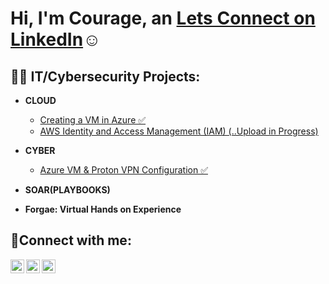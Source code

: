 <h1>Hi, I'm Courage, an <a href="https://www.linkedin.com/in/courage-acheampong-27530323b/">Lets Connect on LinkedIn</a>☺</h1>

<h2>👨‍💻 IT/Cybersecurity Projects:</h2>

- <b>CLOUD</b>
  - [Creating a VM in Azure ✅](https://github.com/Courela23/vms-azure)
  - [AWS Identity and Access Management (IAM) (..Upload in Progress)](https://github.com/Courela23/aws-user-groups)
- <b>CYBER</b>
  - [Azure VM & Proton VPN Configuration ✅](https://github.com/Courela23/vpn-config)
- <b>SOAR(PLAYBOOKS)</b>
  
    
- <b>Forgae: Virtual Hands on Experience</b>
 
<h2>🤳Connect with me:</h2>

[<img align="left" alt="Josh | Twitter" width="22px" src="https://cdn.jsdelivr.net/npm/simple-icons@v3/icons/twitter.svg" />][twitter]
[<img align="left" alt="Josh | LinkedIn" width="22px" src="https://cdn.jsdelivr.net/npm/simple-icons@v3/icons/linkedin.svg" />][linkedin]
[<img align="left" alt="Josh | Instagram" width="22px" src="https://cdn.jsdelivr.net/npm/simple-icons@v3/icons/instagram.svg" />][instagram]


[twitter]: https://twitter.com/Josh
[instagram]: https://www.instagram.com/Josh
[linkedin]: https://linkedin.com/in/Josh
